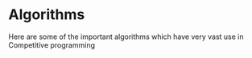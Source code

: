 # Algorithms
Here are some of the important algorithms which have very vast use in Competitive programming
